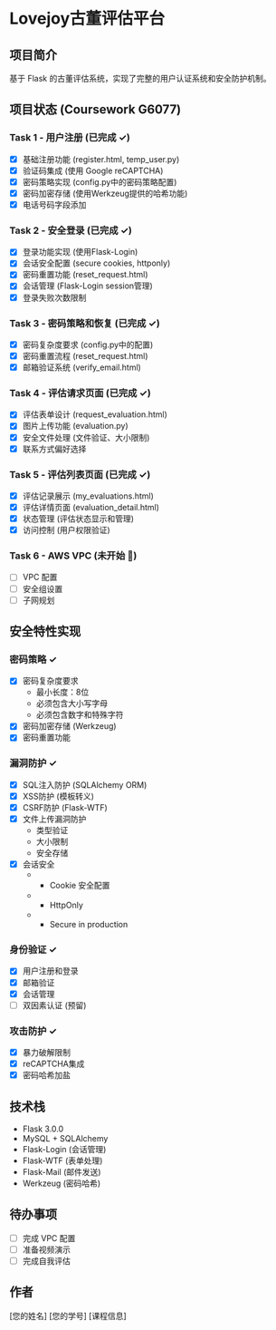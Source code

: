 # Lovejoy古董评估平台

## 项目简介
基于 Flask 的古董评估系统，实现了完整的用户认证系统和安全防护机制。

## 项目状态 (Coursework G6077)

### Task 1 - 用户注册 (已完成 ✓)
- [x] 基础注册功能 (register.html, temp_user.py)
- [x] 验证码集成 (使用 Google reCAPTCHA)
- [x] 密码策略实现 (config.py中的密码策略配置)
- [x] 密码加密存储 (使用Werkzeug提供的哈希功能)
- [x] 电话号码字段添加

### Task 2 - 安全登录 (已完成 ✓)
- [x] 登录功能实现 (使用Flask-Login)
- [x] 会话安全配置 (secure cookies, httponly)
- [x] 密码重置功能 (reset_request.html)
- [x] 会话管理 (Flask-Login session管理)
- [x] 登录失败次数限制

### Task 3 - 密码策略和恢复 (已完成 ✓)
- [x] 密码复杂度要求 (config.py中的配置)
- [x] 密码重置流程 (reset_request.html)
- [x] 邮箱验证系统 (verify_email.html)

### Task 4 - 评估请求页面 (已完成 ✓)
- [x] 评估表单设计 (request_evaluation.html)
- [x] 图片上传功能 (evaluation.py)
- [x] 安全文件处理 (文件验证、大小限制)
- [x] 联系方式偏好选择

### Task 5 - 评估列表页面 (已完成 ✓)
- [x] 评估记录展示 (my_evaluations.html)
- [x] 评估详情页面 (evaluation_detail.html)
- [x] 状态管理 (评估状态显示和管理)
- [x] 访问控制 (用户权限验证)

### Task 6 - AWS VPC (未开始 📅)
- [ ] VPC 配置
- [ ] 安全组设置
- [ ] 子网规划

## 安全特性实现

### 密码策略 ✓
- [x] 密码复杂度要求
  - 最小长度：8位
  - 必须包含大小写字母
  - 必须包含数字和特殊字符
- [x] 密码加密存储 (Werkzeug)
- [x] 密码重置功能

### 漏洞防护 ✓
- [x] SQL注入防护 (SQLAlchemy ORM)
- [x] XSS防护 (模板转义)
- [x] CSRF防护 (Flask-WTF)
- [x] 文件上传漏洞防护
  - 类型验证
  - 大小限制
  - 安全存储
- [x] 会话安全
  + - Cookie 安全配置
  + - HttpOnly
  + - Secure in production

### 身份验证 ✓
- [x] 用户注册和登录
- [x] 邮箱验证
- [x] 会话管理
- [ ] 双因素认证 (预留)

### 攻击防护 ✓
- [x] 暴力破解限制
- [x] reCAPTCHA集成
- [x] 密码哈希加盐

## 技术栈
- Flask 3.0.0
- MySQL + SQLAlchemy
- Flask-Login (会话管理)
- Flask-WTF (表单处理)
- Flask-Mail (邮件发送)
- Werkzeug (密码哈希)

## 待办事项
- [ ] 完成 VPC 配置
- [ ] 准备视频演示
- [ ] 完成自我评估

## 作者
[您的姓名]
[您的学号]
[课程信息]
